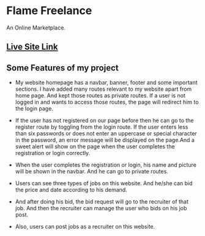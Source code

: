 
# Flame Freelance
<p>An Online Marketplace.</p>

## [ Live Site Link](https://flamefrelacne.web.app)

## Some Features of my project
* My website homepage has a navbar, banner, footer and some important sections. I have added many routes relevant to my website apart from home page. And kept those routes as private routes. If a user is not logged in and wants to access those routes, the page will redirect him to the login page.

* If the user has not registered on our page before then he can go to the register route by toggling from the login route. If the user enters less than six passwords or does not enter an uppercase or special character in the password, an error message will be displayed on the page.And a sweet alert will show on the page when the user completes the registration or login correctly.

* When the user completes the registration or login, his name and picture will be shown in the navbar. And he can go to private routes.

* Users can see three types of jobs on this website. And he/she can bid the price and date according to his demand.

* And after doing his bid, the bid request will go to the recruiter of that job. And then the recruiter can manage
the user who bids on his job post.

* Also, users can post jobs as a recruiter on this website.